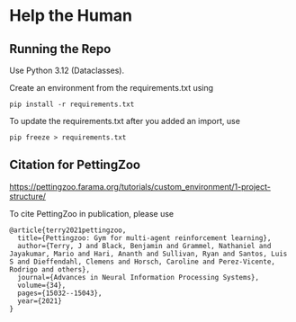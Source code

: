 # Help the Human

## Running the Repo
Use Python 3.12 (Dataclasses).

Create an environment from the requirements.txt using
```{python}
pip install -r requirements.txt
```
To update the requirements.txt after you added an import, use
```{python}
pip freeze > requirements.txt
```

## Citation for PettingZoo

https://pettingzoo.farama.org/tutorials/custom_environment/1-project-structure/

To cite PettingZoo in publication, please use

```
@article{terry2021pettingzoo,
  title={Pettingzoo: Gym for multi-agent reinforcement learning},
  author={Terry, J and Black, Benjamin and Grammel, Nathaniel and Jayakumar, Mario and Hari, Ananth and Sullivan, Ryan and Santos, Luis S and Dieffendahl, Clemens and Horsch, Caroline and Perez-Vicente, Rodrigo and others},
  journal={Advances in Neural Information Processing Systems},
  volume={34},
  pages={15032--15043},
  year={2021}
}
```
